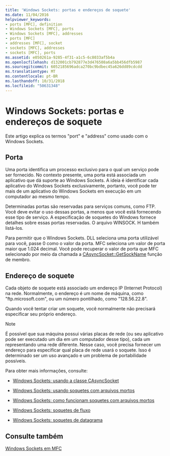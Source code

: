 ```yaml
---
title: 'Windows Sockets: portas e endereços de soquete'
ms.date: 11/04/2016
helpviewer_keywords:
- ports [MFC], definition
- Windows Sockets [MFC], ports
- Windows Sockets [MFC], addresses
- ports [MFC]
- addresses [MFC], socket
- sockets [MFC], addresses
- sockets [MFC], ports
ms.assetid: e050261a-9285-4f31-a1c5-6c8033af5b4a
ms.openlocfilehash: d132001cb792877e3d476508a6a5bb456dfb5987
ms.sourcegitcommit: 6052185696adca270bc9bdbec45a626dd89cdcdd
ms.translationtype: MT
ms.contentlocale: pt-BR
ms.lasthandoff: 10/31/2018
ms.locfileid: "50631348"
---
```

# <a name="windows-sockets-ports-and-socket-addresses"></a>Windows Sockets: portas e endereços de soquete

Este artigo explica os termos "port" e "address" como usado com o Windows Sockets.

##  <a name="_core_port"></a> Porta

Uma porta identifica um processo exclusivo para o qual um serviço pode ser fornecido. No contexto presente, uma porta está associada um aplicativo que dá suporte ao Windows Sockets. A ideia é identificar cada aplicativo do Windows Sockets exclusivamente, portanto, você pode ter mais de um aplicativo do Windows Sockets em execução em um computador ao mesmo tempo.

Determinadas portas são reservadas para serviços comuns, como FTP. Você deve evitar o uso dessas portas, a menos que você está fornecendo esse tipo de serviço. A especificação de soquetes do Windows fornece detalhes sobre essas portas reservadas. O arquivo WINSOCK. H também listá-los.

Para permitir que o Windows Sockets. DLL seleciona uma porta utilizável para você, passe 0 como o valor da porta. MFC seleciona um valor de porta maior que 1.024 decimal. Você pode recuperar o valor de porta que MFC selecionado por meio da chamada a [CAsyncSocket::GetSockName](../mfc/reference/casyncsocket-class.md#getsockname) função de membro.

##  <a name="_core_socket_address"></a> Endereço de soquete

Cada objeto de soquete está associado um endereço IP (Internet Protocol) na rede. Normalmente, o endereço é um nome de máquina, como "ftp.microsoft.com", ou um número pontilhado, como "128.56.22.8".

Quando você tentar criar um soquete, você normalmente não precisará especificar seu próprio endereço.

> [!NOTE]
>  É possível que sua máquina possui várias placas de rede (ou seu aplicativo pode ser executado um dia em um computador desse tipo), cada um representando uma rede diferente. Nesse caso, você precisa fornecer um endereço para especificar qual placa de rede usará o soquete. Isso é determinado ser um uso avançado e um problema de portabilidade possíveis.

Para obter mais informações, consulte:

- [Windows Sockets: usando a classe CAsyncSocket](../mfc/windows-sockets-using-class-casyncsocket.md)

- [Windows Sockets: usando soquetes com arquivos mortos](../mfc/windows-sockets-using-sockets-with-archives.md)

- [Windows Sockets: como funcionam soquetes com arquivos mortos](../mfc/windows-sockets-how-sockets-with-archives-work.md)

- [Windows Sockets: soquetes de fluxo](../mfc/windows-sockets-stream-sockets.md)

- [Windows Sockets: soquetes de datagrama](../mfc/windows-sockets-datagram-sockets.md)

## <a name="see-also"></a>Consulte também

[Windows Sockets em MFC](../mfc/windows-sockets-in-mfc.md)

